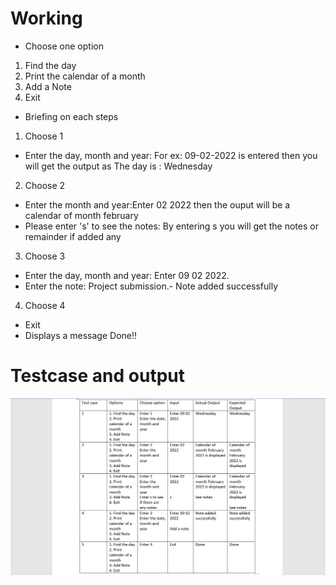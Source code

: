 # Working
 * Choose one option
  1. Find the day
  2. Print the calendar of a month
  3. Add a Note
  4. Exit

 * Briefing on each steps
  1. Choose 1
   * Enter the day, month and year: For ex: 09-02-2022 is entered then you will get the output as The day is : Wednesday

  2. Choose 2
   * Enter the month and year:Enter 02 2022 then the ouput will be a calendar of month february
   * Please enter 's' to see the notes: By entering s you will get the notes or remainder if added any

  3. Choose 3
   * Enter the day, month and year: Enter 09 02 2022.
   * Enter the note: Project submission.- Note added successfully

  4. Choose 4
   * Exit
   * Displays a message Done!!

# Testcase and output

![Testcases](https://github.com/sowmyavnaik/sowmyavnaik-M1_ProjectGoal_Application/blob/main/4_TestPlanAndOutput/Testcases.png)